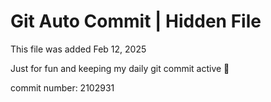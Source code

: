 # Git Auto Commit | Hidden File

This file was added Feb 12, 2025

Just for fun and keeping my daily git commit active 🤪

commit number: 2102931
